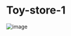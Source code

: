 # Toy-store-1
![image](https://user-images.githubusercontent.com/72507845/183222980-59c8ca1f-66b7-4188-98a2-20953ad6217a.png)
